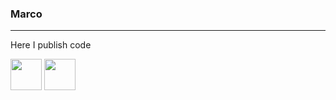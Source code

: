 ### Marco
---
Here I publish code

<a href="https://stackoverflow.com/users/3287144/marcopgp"><img src="https://cdn.worldvectorlogo.com/logos/stack-overflow.svg" height="50"></img></a>
<a href="https://www.linkedin.com/in/collepiccolomarco"><img src="https://cdn.worldvectorlogo.com/logos/linkedin-icon-2.svg" height="50"></img></a>

<!--
To do:
+ Pin repositories or contributions 
+ Can add:
- badges
- social ( svg for icons https://cdn.worldvectorlogo.com/logos/linkedin-icon-2.svg )


- 🔭 I’m currently working on ...
- 🌱 I’m currently learning ...
- 👯 I’m looking to collaborate on ...
- 🤔 I’m looking for help with ...
- 💬 Ask me about ...
- 📫 How to reach me: ...
- 😄 Pronouns: ...
- ⚡ Fun fact: ...
-->
